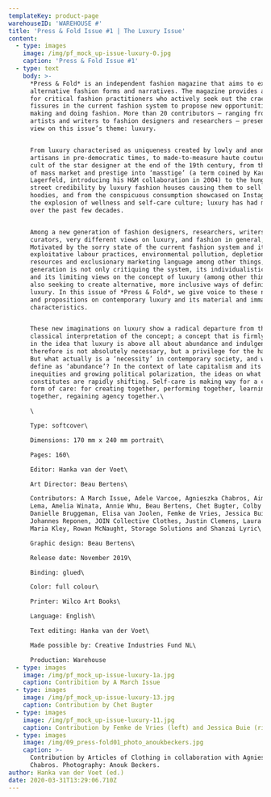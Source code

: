 ```yaml
---
templateKey: product-page
warehouseID: 'WAREHOUSE #'
title: 'Press & Fold Issue #1 | The Luxury Issue'
content:
  - type: images
    image: /img/pf_mock_up-issue-luxury-0.jpg
    caption: 'Press & Fold Issue #1'
  - type: text
    body: >-
      *Press & Fold* is an independent fashion magazine that aims to explore
      alternative fashion forms and narratives. The magazine provides a platform
      for critical fashion practitioners who actively seek out the cracks and
      fissures in the current fashion system to propose new opportunities for
      making and doing fashion. More than 20 contributors – ranging from visual
      artists and writers to fashion designers and researchers – present their
      view on this issue’s theme: luxury.


      From luxury characterised as uniqueness created by lowly and anonymous
      artisans in pre-democratic times, to made-to-measure haute couture and the
      cult of the star designer at the end of the 19th century, from the merging
      of mass market and prestige into ‘masstige’ (a term coined by Karl
      Lagerfeld, introducing his H&M collaboration in 2004) to the hunger for
      street credibility by luxury fashion houses causing them to sell 2000 euro
      hoodies, and from the conspicuous consumption showcased on Instagram to
      the explosion of wellness and self-care culture; luxury has had many faces
      over the past few decades.


      Among a new generation of fashion designers, researchers, writers and
      curators, very different views on luxury, and fashion in general, exist.
      Motivated by the sorry state of the current fashion system and its
      exploitative labour practices, environmental pollution, depletion of
      resources and exclusionary marketing language among other things, this
      generation is not only critiquing the system, its individualistic approach
      and its limiting views on the concept of luxury (among other things), but
      also seeking to create alternative, more inclusive ways of defining
      luxury. In this issue of *Press & Fold*, we give voice to these new ideas
      and propositions on contemporary luxury and its material and immaterial
      characteristics.


      These new imaginations on luxury show a radical departure from the
      classical interpretation of the concept; a concept that is firmly rooted
      in the idea that luxury is above all about abundance and indulgence, and
      therefore is not absolutely necessary, but a privilege for the happy few.
      But what actually is a ‘necessity’ in contemporary society, and what do we
      define as ‘abundance’? In the context of late capitalism and its
      inequities and growing political polarization, the ideas on what luxury
      constitutes are rapidly shifting. Self-care is making way for a collective
      form of care: for creating together, performing together, learning
      together, regaining agency together.\

      \

      Type: softcover\

      Dimensions: 170 mm x 240 mm portrait\

      Pages: 160\

      Editor: Hanka van der Voet\

      Art Director: Beau Bertens\

      Contributors: A March Issue, Adele Varcoe, Agnieszka Chabros, Aimée Zito
      Lema, Amelia Winata, Annie Whu, Beau Bertens, Chet Bugter, Colby Vexler,
      Danielle Bruggeman, Elisa van Joolen, Femke de Vries, Jessica Buie,
      Johannes Reponen, JOIN Collective Clothes, Justin Clemens, Laura Gardner,
      Maria Kley, Rowan McNaught, Storage Solutions and Shanzai Lyric\

      Graphic design: Beau Bertens\

      Release date: November 2019\

      Binding: glued\

      Color: full colour\

      Printer: Wilco Art Books\

      Language: English\

      Text editing: Hanka van der Voet\

      Made possible by: Creative Industries Fund NL\

      Production: Warehouse
  - type: images
    image: /img/pf_mock_up-issue-luxury-1a.jpg
    caption: Contribition by A March Issue
  - type: images
    image: /img/pf_mock_up-issue-luxury-13.jpg
    caption: Contribution by Chet Bugter
  - type: images
    image: /img/pf_mock_up-issue-luxury-11.jpg
    caption: Contribution by Femke de Vries (left) and Jessica Buie (right)
  - type: images
    image: /img/09_press-fold01_photo_anoukbeckers.jpg
    caption: >-
      Contribution by Articles of Clothing in collaboration with Agnieszka
      Chabros. Photography: Anouk Beckers.
author: Hanka van der Voet (ed.)
date: 2020-03-31T13:29:06.710Z
---
```

